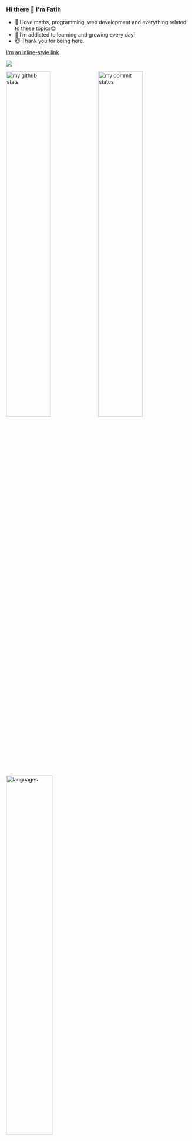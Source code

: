 ### Hi there 👋 I'm Fatih


- 🔭  I love maths, programming, web development and everything related to these topics😊
- 🌱  I’m addicted to learning and growing every day!
- 😇  Thank you for being here.

[I'm an inline-style link](https://www.linkedin.com/in/fatih-ay1661/)

![](https://komarev.com/ghpvc/?username=iamfatihay)

<img src="https://github-readme-stats.vercel.app/api?username=iamfatihay&theme=chartreuse-dark" alt="my github stats" width="49%"/>

<img src="https://github-readme-streak-stats.herokuapp.com/?user=iamfatihay&theme=chartreuse-dark" alt="my commit status" width="49%" />

<img src="https://github-readme-stats.vercel.app/api/top-langs/?username=iamfatihay&theme=chartreuse-dark&layout=compact" alt="languages" width="50%">


![](https://media0.giphy.com/media/v1.Y2lkPTc5MGI3NjExZGY0ZDM5NWE0OGQ3ZGVlY2I5YTk0ZDMxMDE1NzQwMmIxNGY1MzM0NyZjdD1n/LaVp0AyqR5bGsC5Cbm/giphy.gif)

